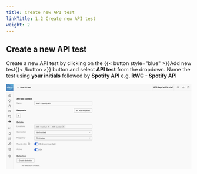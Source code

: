 ```yaml
---
title: Create new API test
linkTitle: 1.2 Create new API test
weight: 2
---
```


## Create a new API test

Create a new API test by clicking on the {{< button style="blue" >}}Add new test{{< /button >}} button and select **API test** from the dropdown. Name the test using **your initials** followed by **Spotify API** e.g. **RWC - Spotify API**

![placeholder](../_img/new-api-check.png)
